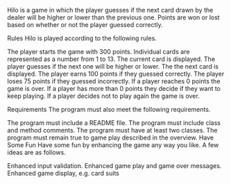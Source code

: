 Hilo is a game in which the player guesses if the next card drawn by the dealer will be higher or lower than the previous one. Points are won or lost based on whether or not the player guessed correctly.

Rules
Hilo is played according to the following rules.

The player starts the game with 300 points.
Individual cards are represented as a number from 1 to 13.
The current card is displayed.
The player guesses if the next one will be higher or lower.
The the next card is displayed.
The player earns 100 points if they guessed correctly.
The player loses 75 points if they guessed incorrectly.
If a player reaches 0 points the game is over.
If a player has more than 0 points they decide if they want to keep playing.
If a player decides not to play again the game is over.

Requirements
The program must also meet the following requirements.

The program must include a README file.
The program must include class and method comments.
The program must have at least two classes.
The program must remain true to game play described in the overview.
Have Some Fun
Have some fun by enhancing the game any way you like. A few ideas are as follows.

Enhanced input validation.
Enhanced game play and game over messages.
Enhanced game display, e.g. card suits